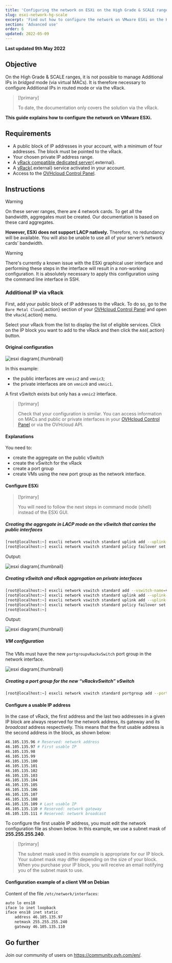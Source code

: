 ```yaml
---
title: 'Configuring the network on ESXi on the High Grade & SCALE ranges'
slug: esxi-network-hg-scale
excerpt: 'Find out how to configure the network on VMware ESXi on the High Grade & SCALE ranges'
section: 'Advanced use'
order: 6
updated: 2022-05-09
---
```


**Last updated 9th May 2022**

## Objective

On the High Grade & SCALE ranges, it is not possible to manage Additional IPs in *bridged* mode (via virtual MACs). It is therefore necessary to configure Additional IPs in routed mode or via the vRack.

> [!primary]
>
> To date, the documentation only covers the solution via the vRack.
>

**This guide explains how to configure the network on VMware ESXi.**

## Requirements

- A public block of IP addresses in your account, with a minimum of four addresses. The block must be pointed to the vRack.
- Your chosen private IP address range.
- A [vRack compatible dedicated server](https://www.ovhcloud.com/en-ca/bare-metal/){.external}.
- A [vRack](https://www.ovh.com/ca/en/solutions/vrack/){.external} service activated in your account.
- Access to the [OVHcloud Control Panel](https://ca.ovh.com/auth/?action=gotomanager&from=https://www.ovh.com/ca/en/&ovhSubsidiary=ca).

## Instructions

> [!warning]
>
> On these server ranges, there are 4 network cards. To get all the bandwidth, aggregates must be created. Our documentation is based on these card aggregates.
>
> **However, ESXi does not support LACP natively.**
> Therefore, no redundancy will be available. You will also be unable to use all of your server’s network cards’ bandwidth.
>

> [!warning]
>
> There's currently a known issue with the ESXi graphical user interface and performing these steps in the interface will result in a non-working configuration. It is absolutely necessary to apply this configuration using the command line interface in SSH.
>

### Additional IP via vRack

First, add your public block of IP addresses to the vRack. To do so, go to the `Bare Metal Cloud`{.action} section of your [OVHcloud Control Panel](https://ca.ovh.com/auth/?action=gotomanager&from=https://www.ovh.com/ca/en/&ovhSubsidiary=ca) and open the `vRack`{.action} menu.

Select your vRack from the list to display the list of eligible services. Click on the IP block you want to add to the vRack and then click the `Add`{.action} button.

#### Original configuration

![esxi diagram](images/schema_esxi_A01_2022.png){.thumbnail}

In this example:

- the public interfaces are `vmnic2` and `vmnic3`;
- the private interfaces are on `vmnic0` and `vmnic1`.

A first vSwitch exists but only has a `vmnic2` interface.

> [!primary]
>
> Check that your configuration is similar. You can access information on MACs and public or private interfaces in your [OVHcloud Control Panel](https://ca.ovh.com/auth/?action=gotomanager&from=https://www.ovh.com/ca/en/&ovhSubsidiary=ca) or via the OVHcloud API.
>

#### Explanations

You need to:

- create the aggregate on the public vSwitch
- create the vSwitch for the vRack
- create a port group
- create VMs using the new port group as the network interface.

#### Configure ESXi

> [!primary]
>
> You will need to follow the next steps in command mode (shell) instead of the ESXi GUI.
>

##### **Creating the aggregate in LACP mode on the vSwitch that carries the public interfaces**

```bash
[root@localhost:~] esxcli network vswitch standard uplink add --uplink-name=vmnic3 --vswitch-name=vSwitch0
[root@localhost:~] esxcli network vswitch standard policy failover set -l iphash -v vSwitch0
```

Output:

![esxi diagram](images/schema_esxi_A02_2022.png){.thumbnail}

##### **Creating vSwitch and vRack aggregation on private interfaces**

```bash
[root@localhost:~] esxcli network vswitch standard add --vswitch-name=vRackvSwitch
[root@localhost:~] esxcli network vswitch standard uplink add --uplink-name=vmnic0 --vswitch-name=vRackvSwitch
[root@localhost:~] esxcli network vswitch standard uplink add --uplink-name=vmnic1 --vswitch-name=vRackvSwitch
[root@localhost:~] esxcli network vswitch standard policy failover set -l iphash -v vRackvSwitch
[root@localhost:~] 
```

Output:

![esxi diagram](images/schema_esxi_A03_2022.png){.thumbnail}

##### **VM configuration**

The VMs must have the new `portgroupvRackvSwitch` port group in the network interface.

![esxi diagram](images/schema_esxi_A04_2022.png){.thumbnail}

##### **Creating a port group for the new “vRackvSwitch” vSwitch**

```bash
[root@localhost:~] esxcli network vswitch standard portgroup add --portgroup-name=portgroupvRackvSwitch --vswitch-name=vRackvSwitch
```

#### Configure a usable IP address

In the case of vRack, the first address and the last two addresses in a given IP block are always reserved for the network address, its gateway and its *broadcast* address respectively. This means that the first usable address is the second address in the block, as shown below:

```sh
46.105.135.96 # Reserved: network address
46.105.135.97 # First usable IP
46.105.135.98
46.105.135.99
46.105.135.100
46.105.135.101
46.105.135.102
46.105.135.103
46.105.135.104
46.105.135.105
46.105.135.106
46.105.135.107
46.105.135.108
46.105.135.109 # Last usable IP
46.105.135.110 # Reserved: network gateway
46.105.135.111 # Reserved: network broadcast
```

To configure the first usable IP address, you must edit the network configuration file as shown below. In this example, we use a subnet mask of **255.255.255.240**.

> [!primary]
>
> The subnet mask used in this example is appropriate for our IP block. Your subnet mask may differ depending on the size of your block. When you purchase your IP block, you will receive an email notifying you of the subnet mask to use.
>

#### Configuration example of a client VM on Debian

Content of the file `/etc/network/interfaces`:

```bash
auto lo ens18
iface lo inet loopback
iface ens18 inet static
    address 46.105.135.97
    netmask 255.255.255.240
    gateway 46.105.135.110
```

## Go further

Join our community of users on <https://community.ovh.com/en/>.
